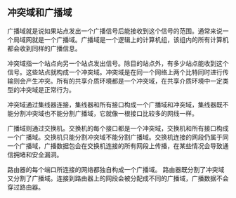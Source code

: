 ## 冲突域和广播域

广播域就是说如果站点发出一个广播信号后能接收到这个信号的范围。通常来说一个局域网就是一个广播域。广播域是一个逻辑上的计算机组，该组内的所有计算机都会收到同样的广播信息。

冲突域指一个站点向另一个站点发出信号。除目的站点外，有多少站点能收到这个信号。这些站点就构成一个冲突域。冲突域是在同一个网络上两个比特同时进行传输则会产生冲突。所有的共享介质环境都是一个冲突域，在共享介质环境中一定类型的冲突域是正常行为。

冲突域通过集线器连接，集线器和所有接口构成一个广播域和冲突域，集线器既不能分割冲突域也不能分割广播域，它就像一根接口比较多的网线一样。

广播域则通过交换机。交换机的每个接口都是一个冲突域，交换机和所有接口构成一个广播域。交换机只能分割冲突域不能分割广播域。交换机连接的网段仍属于同一个广播域，广播数据包会在交换机连接的所有网段上传播，在某些情况会导致通信拥堵和安全漏洞。

路由器的每个端口所连接的网络都独自构成一个广播域。 路由器既分割了冲突域又分割了广播域。连接到路由器上的网段会被分配成不同的广播域，广播数据不会穿过路由器。